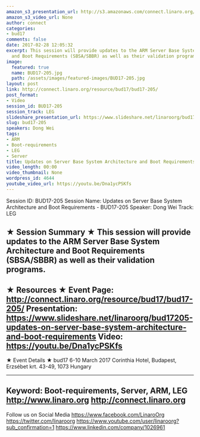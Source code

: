 ```yaml
---
amazon_s3_presentation_url: http://s3.amazonaws.com/connect.linaro.org/bud17/Presentations/BUD17-205%20Updates%20on%20SBSA-SBBR.pdf
amazon_s3_video_url: None
author: connect
categories:
- bud17
comments: false
date: 2017-02-28 12:05:32
excerpt: This session will provide updates to the ARM Server Base System Architecture
  and Boot Requirements (SBSA/SBBR) as well as their validation programs.
image:
  featured: true
  name: BUD17-205.jpg
  path: /assets/images/featured-images/BUD17-205.jpg
layout: post
link: http://connect.linaro.org/resource/bud17/bud17-205/
post_format:
- Video
session_id: BUD17-205
session_track: LEG
slideshare_presentation_url: https://www.slideshare.net/linaroorg/bud17205-updates-on-server-base-system-architecture-and-boot-requirements
slug: bud17-205
speakers: Dong Wei
tags:
- ARM
- Boot-requirements
- LEG
- Server
title: Updates on Server Base System Architecture and Boot Requirements - BUD17-205
video_length: 00:00
video_thumbnail: None
wordpress_id: 4644
youtube_video_url: https://youtu.be/Dna1ycPSKfs
---
```


Session ID: BUD17-205
Session Name: Updates on Server Base System Architecture and Boot Requirements - BUD17-205
Speaker: Dong Wei
Track: LEG


★ Session Summary ★
This session will provide updates to the ARM Server Base System Architecture and Boot Requirements (SBSA/SBBR) as well as their validation programs.
---------------------------------------------------
★ Resources ★
Event Page: http://connect.linaro.org/resource/bud17/bud17-205/
Presentation: https://www.slideshare.net/linaroorg/bud17205-updates-on-server-base-system-architecture-and-boot-requirements
Video: https://youtu.be/Dna1ycPSKfs
---------------------------------------------------

★ Event Details ★
bud17
6-10 March 2017
Corinthia Hotel, Budapest,
Erzsébet krt. 43-49,
1073 Hungary

---------------------------------------------------
Keyword: Boot-requirements, Server, ARM, LEG
http://www.linaro.org
http://connect.linaro.org
---------------------------------------------------
Follow us on Social Media
https://www.facebook.com/LinaroOrg
https://twitter.com/linaroorg
https://www.youtube.com/user/linaroorg?sub_confirmation=1
https://www.linkedin.com/company/1026961